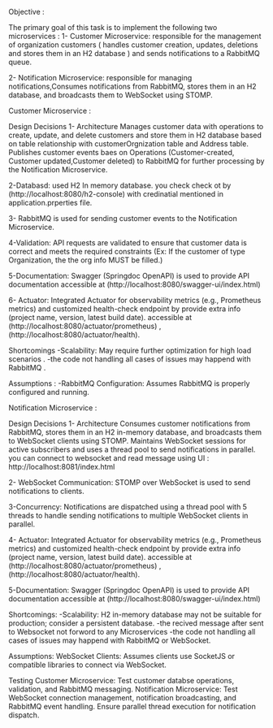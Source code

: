 Objective :

  The primary goal of this task is to implement the following two microservices :
  1- Customer Microservice: responsible for the management of organization customers
  ( handles customer creation, updates, deletions and stores them in an H2 database ) and sends notifications to a RabbitMQ queue.
  
  2- Notification Microservice: responsible for managing notifications,Consumes notifications 
  from RabbitMQ, stores them in an H2 database, and broadcasts them to WebSocket  using STOMP.

 Customer Microservice :
 
 Design Decisions
   1- Architecture
     Manages customer data with operations to create, update, and delete customers
     and store  them in H2 database based  on table relationship with customerOrgnization table and Address table.
     Publishes customer events baes on Operations (Customer-created, Customer updated,Customer deleted) 
     to RabbitMQ for further processing by the Notification Microservice.

   2-Databasd:
    used H2 In memory database. you check check ot  by 
    (http://localhost:8080/h2-console) 
      with credinatial mentioned in application.prperties file.

   3- RabbitMQ is used for sending customer events to the Notification Microservice.

   4-Validation: API requests are validated to ensure that customer data is correct and meets the required constraints
   (Ex: If the customer of type Organization, the the org info MUST be filled.)

   5-Documentation: Swagger (Springdoc OpenAPI) is used to provide API documentation accessible at 
   (http://localhost:8080/swagger-ui/index.html)

   6- Actuator: Integrated Actuator for observability metrics (e.g., Prometheus metrics)
   and customized health-check endpoint by provide extra info (project name, version, latest build date).
     accessible at (http://localhost:8080/actuator/prometheus) ,
     (http://localhost:8080/actuator/health).
   
 Shortcomings
  -Scalability: May require further optimization for high load scenarios .
  -the code not handling  all cases of issues may happend with RabbitMQ .
  
 Assumptions :
 -RabbitMQ Configuration: Assumes RabbitMQ is properly configured and running.

 Notification Microservice :
 
 Design Decisions
 1- Architecture
 Consumes customer notifications from RabbitMQ, stores them in an H2 in-memory database,
 and broadcasts them to WebSocket clients using STOMP.
 Maintains WebSocket sessions for active subscribers and uses a thread pool to send notifications in parallel.
 you can connect to websocket and read message 
 using UI :  http://localhost:8081/index.html 

2- WebSocket Communication:
STOMP over WebSocket is used to send notifications to clients.

3-Concurrency:
Notifications are dispatched using a thread pool with 5 threads to handle sending notifications
to multiple WebSocket clients in parallel.

4- Actuator: Integrated Actuator for observability metrics (e.g., Prometheus metrics) 
and customized health-check endpoint by provide extra info (project name, version, latest build date).
     accessible at (http://localhost:8080/actuator/prometheus) ,(http://localhost:8080/actuator/health).
     
5-Documentation: Swagger (Springdoc OpenAPI) is used to provide API documentation accessible 
at (http://localhost:8080/swagger-ui/index.html)

Shortcomings:
-Scalability: H2 in-memory database may not be suitable for production; consider a persistent database.
-the recived message  after sent to Websocket not forword to any Microservices
-the code not handling  all cases of issues may happend with RabbitMQ or WebSocket.

Assumptions:
WebSocket Clients: Assumes clients use SocketJS or compatible libraries to connect via WebSocket.

Testing
Customer Microservice: Test customer databse  operations, validation, and RabbitMQ messaging.
Notification Microservice: Test WebSocket connection management, notification broadcasting, 
and RabbitMQ event handling. Ensure parallel thread execution for notification dispatch.
